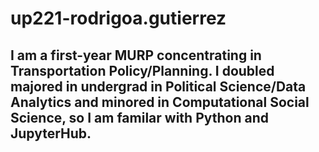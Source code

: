 # up221-rodrigoa.gutierrez
## I am a first-year MURP concentrating in Transportation Policy/Planning. I doubled majored in undergrad in Political Science/Data Analytics and minored in Computational Social Science, so I am familar with Python and JupyterHub.
